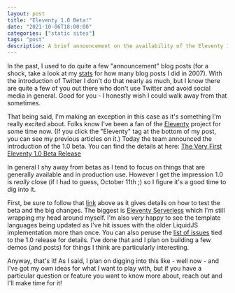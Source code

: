 ```yaml
---
layout: post
title: "Eleventy 1.0 Beta!"
date: "2021-10-06T18:00:00"
categories: ["static sites"]
tags: "post"
description: A brief announcement on the availability of the Eleventy 1.0 Beta
---
```


In the past, I used to do quite a few "announcement" blog posts (for a shock, take a look at my [stats](/stats) for how many blog posts I did in 2007). With the introduction of Twitter I don't do that nearly as much, but I know there are quite a few of you out there who don't use Twitter and avoid social media in general. Good for you - I honestly wish I could walk away from that sometimes. 

That being said, I'm making an exception in this case as it's something I'm really excited about. Folks know I've been a fan of the [Eleventy](https://www.11ty.dev) project for some time now. (If you click the "Eleventy" tag at the bottom of my post, you can see my previous articles on it.) Today the team announced the introduction of the 1.0 beta. You can find the details at here: [The Very First Eleventy 1.0 Beta Release](https://www.11ty.dev/blog/eleventy-v1-beta/)

In general I shy away from betas as I tend to focus on things that are generally available and in production use. However I get the impression 1.0 is *really* close (if I had to guess, October 11th ;) so I figure it's a good time to dig into it. 

First, be sure to follow that [link](https://www.11ty.dev/blog/eleventy-v1-beta/) above as it gives details on how to test the beta and the big changes. The biggest is [Eleventy Serverless](https://www.11ty.dev/docs/plugins/serverless/) which I'm still wrapping my head around myself. I'm also *very* happy to see the template languages being updated as I've hit issues with the older LiquidJS implementation more than once. You can also peruse the [list of issues](https://github.com/11ty/eleventy/milestone/32?closed=1) tied to the 1.0 release for details. I've done that and I plan on building a few demos (and posts) for things I think are particularly interesting.

Anyway, that's it! As I said, I plan on digging into this like - well now - and I've got my own ideas for what I want to play with, but if you have a particular question or feature you want to know more about, reach out and I'll make time for it!

